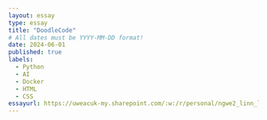 ```yaml
---
layout: essay
type: essay
title: "DoodleCode"
# All dates must be YYYY-MM-DD format!
date: 2024-06-01
published: true
labels:
  - Python
  - AI
  - Docker
  - HTML
  - CSS
essayurl: https://uweacuk-my.sharepoint.com/:w:/r/personal/ngwe2_linn_live_uwe_ac_uk/Documents/Final%20Year/AAI/GroupC_AAI_portfolio.docx?d=wbadc369ae2614e01a307717dd0f161fe&csf=1&web=1&e=KIkbvW
---
```



